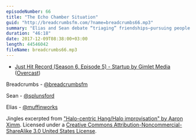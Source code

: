 ```yaml
---
episodeNumber: 66
title: "The Echo Chamber Situation"
guid: "http://breadcrumbsfm.com/?name=breadcrumbs66.mp3"
summary: "Elias and Sean debate “triaging” friendships—pursuing people you want to rub off on you or avoiding association with “the wrong crowd.”"
duration: "46:18"
date: 2017-12-09T08:38:00+03:00
length: 44546042
fileName: breadcrumbs66.mp3
---
```


- [ Just Hit Record (Season 6, Episode 5) - Startup by Gimlet Media](https://gimletmedia.com/episode/just-hit-record-season-6-episode-5/) ([Overcast](https://overcast.fm/+DHBrgWS00))

Breadcrumbs - [@breadcrumbsfm](https://twitter.com/breadcrumbsfm)

Sean - [@splunsford](https://twitter.com/splunsford)

Elias - [@muffinworks](https://twitter.com/muffinworks)

Jingles excerpted from [ "Halo-centric Hang/Halo improvisation" by Aaron Ximm](http://freemusicarchive.org/music/aaron_ximm/handpans_and_the_hang/). Licensed under a [Creative Commons Attribution-Noncommercial-ShareAlike 3.0 United States License](http://creativecommons.org/licenses/by-nc-sa/3.0/us/).